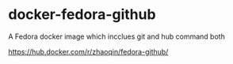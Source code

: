# docker-fedora-github
A Fedora docker image which incclues git and hub command both

https://hub.docker.com/r/zhaoqin/fedora-github/
